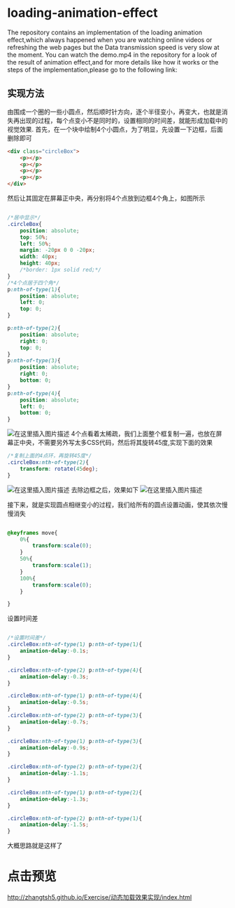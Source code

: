 # loading-animation-effect
The repository contains an implementation of the loading animation effect,which always happened when you are 
watching online videos or refreshing the web pages but the Data transmission speed is very slow at the moment.
  You can watch the demo.mp4 in the repository for a look of the result of animation effect,and for more details 
like how it works or the steps of the implementation,please go to the following link:

## 实现方法
由围成一个圈的一些小圆点，然后顺时针方向，逐个半径变小，再变大，也就是消失再出现的过程，每个点变小不是同时的，设置相同的时间差，就能形成加载中的视觉效果.
首先，在一个块中绘制4个小圆点，为了明显，先设置一下边框，后面删除即可

```html
<div class="circleBox">
    <p></p>
    <p></p>
    <p></p>
    <p></p>
</div>
```
然后让其固定在屏幕正中央，再分别将4个点放到边框4个角上，如图所示

```css

/*居中显示*/
.circleBox{
    position: absolute;
    top: 50%;
    left: 50%;
    margin: -20px 0 0 -20px;
    width: 40px;
    height: 40px;
    /*border: 1px solid red;*/
}
/*4个点居于四个角*/
p:nth-of-type(1){
    position: absolute;
    left: 0;
    top: 0;
}

p:nth-of-type(2){
    position: absolute;
    right: 0;
    top: 0;
}
p:nth-of-type(3){
    position: absolute;
    right: 0;
    bottom: 0;
}
p:nth-of-type(4){
    position: absolute;
    left: 0;
    bottom: 0;
}
```

![在这里插入图片描述](https://img-blog.csdnimg.cn/20190525193239302.png?x-oss-process=image/watermark,type_ZmFuZ3poZW5naGVpdGk,shadow_10,text_aHR0cHM6Ly9ibG9nLmNzZG4ubmV0L3FxXzM0MTIzOTg1,size_16,color_FFFFFF,t_70)
4个点看着太稀疏，我们上面整个框复制一遍，也放在屏幕正中央，不需要另外写太多CSS代码，然后将其旋转45度,实现下面的效果

```css
/*复制上面的4点环，再旋转45度*/
.circleBox:nth-of-type(2){
    transform: rotate(45deg);
}
```

![在这里插入图片描述](https://img-blog.csdnimg.cn/20190525193301766.png?x-oss-process=image/watermark,type_ZmFuZ3poZW5naGVpdGk,shadow_10,text_aHR0cHM6Ly9ibG9nLmNzZG4ubmV0L3FxXzM0MTIzOTg1,size_16,color_FFFFFF,t_70)
去除边框之后，效果如下
![在这里插入图片描述](https://img-blog.csdnimg.cn/20190525193334112.png)

接下来，就是实现圆点相继变小的过程，我们给所有的圆点设置动画，使其依次慢慢消失

```css

@keyframes move{
    0%{
        transform:scale(0);
    }
    50%{
        transform:scale(1);
    }
    100%{
        transform:scale(0);
    }

}
```
设置时间差

```css

/*设置时间差*/
.circleBox:nth-of-type(1) p:nth-of-type(1){
    animation-delay:-0.1s;
}

.circleBox:nth-of-type(2) p:nth-of-type(4){
    animation-delay:-0.3s;
}

.circleBox:nth-of-type(1) p:nth-of-type(4){
    animation-delay:-0.5s;
}
.circleBox:nth-of-type(2) p:nth-of-type(3){
    animation-delay:-0.7s;
}

.circleBox:nth-of-type(1) p:nth-of-type(3){
    animation-delay:-0.9s;
}

.circleBox:nth-of-type(2) p:nth-of-type(2){
    animation-delay:-1.1s;
}

.circleBox:nth-of-type(1) p:nth-of-type(2){
    animation-delay:-1.3s;
}

.circleBox:nth-of-type(2) p:nth-of-type(1){
    animation-delay:-1.5s;
}

```
大概思路就是这样了


  
# 点击预览
http://zhangtsh5.github.io/Exercise/动态加载效果实现/index.html
